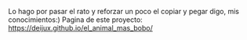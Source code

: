 Lo hago por pasar el rato y reforzar un poco el copiar y pegar digo, mis conocimientos:)
Pagina de este proyecto: https://deijux.github.io/el_animal_mas_bobo/
